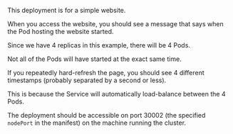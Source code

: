 This deployment is for a simple website.

When you access the website, you should see a message that says when the Pod hosting the website started.

Since we have 4 replicas in this example, there will be 4 Pods.

Not all of the Pods will have started at the exact same time.

If you repeatedly hard-refresh the page, you should see 4 different timestamps (probably separated by a second or less).

This is because the Service will automatically load-balance between the 4 Pods.

The deployment should be accessible on port 30002 (the specified `nodePort` in the manifest) on the machine running the cluster.